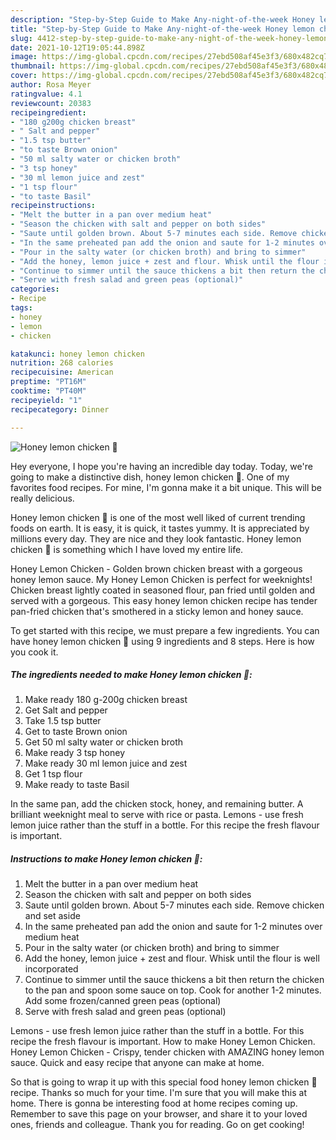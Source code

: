 ```yaml
---
description: "Step-by-Step Guide to Make Any-night-of-the-week Honey lemon chicken 🍋"
title: "Step-by-Step Guide to Make Any-night-of-the-week Honey lemon chicken 🍋"
slug: 4412-step-by-step-guide-to-make-any-night-of-the-week-honey-lemon-chicken
date: 2021-10-12T19:05:44.898Z
image: https://img-global.cpcdn.com/recipes/27ebd508af45e3f3/680x482cq70/honey-lemon-chicken-recipe-main-photo.jpg
thumbnail: https://img-global.cpcdn.com/recipes/27ebd508af45e3f3/680x482cq70/honey-lemon-chicken-recipe-main-photo.jpg
cover: https://img-global.cpcdn.com/recipes/27ebd508af45e3f3/680x482cq70/honey-lemon-chicken-recipe-main-photo.jpg
author: Rosa Meyer
ratingvalue: 4.1
reviewcount: 20383
recipeingredient:
- "180 g200g chicken breast"
- " Salt and pepper"
- "1.5 tsp butter"
- "to taste Brown onion"
- "50 ml salty water or chicken broth"
- "3 tsp honey"
- "30 ml lemon juice and zest"
- "1 tsp flour"
- "to taste Basil"
recipeinstructions:
- "Melt the butter in a pan over medium heat"
- "Season the chicken with salt and pepper on both sides"
- "Saute until golden brown. About 5-7 minutes each side. Remove chicken and set aside"
- "In the same preheated pan add the onion and saute for 1-2 minutes over medium heat"
- "Pour in the salty water (or chicken broth) and bring to simmer"
- "Add the honey, lemon juice + zest and flour. Whisk until the flour is well incorporated"
- "Continue to simmer until the sauce thickens a bit then return the chicken to the pan and spoon some sauce on top. Cook for another 1-2 minutes. Add some frozen/canned green peas (optional)"
- "Serve with fresh salad and green peas (optional)"
categories:
- Recipe
tags:
- honey
- lemon
- chicken

katakunci: honey lemon chicken 
nutrition: 268 calories
recipecuisine: American
preptime: "PT16M"
cooktime: "PT40M"
recipeyield: "1"
recipecategory: Dinner

---
```



![Honey lemon chicken 🍋](https://img-global.cpcdn.com/recipes/27ebd508af45e3f3/680x482cq70/honey-lemon-chicken-recipe-main-photo.jpg)

Hey everyone, I hope you're having an incredible day today. Today, we're going to make a distinctive dish, honey lemon chicken 🍋. One of my favorites food recipes. For mine, I'm gonna make it a bit unique. This will be really delicious.

Honey lemon chicken 🍋 is one of the most well liked of current trending foods on earth. It is easy, it is quick, it tastes yummy. It is appreciated by millions every day. They are nice and they look fantastic. Honey lemon chicken 🍋 is something which I have loved my entire life.

Honey Lemon Chicken - Golden brown chicken breast with a gorgeous honey lemon sauce. My Honey Lemon Chicken is perfect for weeknights! Chicken breast lightly coated in seasoned flour, pan fried until golden and served with a gorgeous. This easy honey lemon chicken recipe has tender pan-fried chicken that&#39;s smothered in a sticky lemon and honey sauce.


To get started with this recipe, we must prepare a few ingredients. You can have honey lemon chicken 🍋 using 9 ingredients and 8 steps. Here is how you cook it.

<!--inarticleads1-->

##### The ingredients needed to make Honey lemon chicken 🍋:

1. Make ready 180 g-200g chicken breast
1. Get  Salt and pepper
1. Take 1.5 tsp butter
1. Get to taste Brown onion
1. Get 50 ml salty water or chicken broth
1. Make ready 3 tsp honey
1. Make ready 30 ml lemon juice and zest
1. Get 1 tsp flour
1. Make ready to taste Basil


In the same pan, add the chicken stock, honey, and remaining butter. A brilliant weeknight meal to serve with rice or pasta. Lemons - use fresh lemon juice rather than the stuff in a bottle. For this recipe the fresh flavour is important. 

<!--inarticleads2-->

##### Instructions to make Honey lemon chicken 🍋:

1. Melt the butter in a pan over medium heat
1. Season the chicken with salt and pepper on both sides
1. Saute until golden brown. About 5-7 minutes each side. Remove chicken and set aside
1. In the same preheated pan add the onion and saute for 1-2 minutes over medium heat
1. Pour in the salty water (or chicken broth) and bring to simmer
1. Add the honey, lemon juice + zest and flour. Whisk until the flour is well incorporated
1. Continue to simmer until the sauce thickens a bit then return the chicken to the pan and spoon some sauce on top. Cook for another 1-2 minutes. Add some frozen/canned green peas (optional)
1. Serve with fresh salad and green peas (optional)


Lemons - use fresh lemon juice rather than the stuff in a bottle. For this recipe the fresh flavour is important. How to make Honey Lemon Chicken. Honey Lemon Chicken - Crispy, tender chicken with AMAZING honey lemon sauce. Quick and easy recipe that anyone can make at home. 

So that is going to wrap it up with this special food honey lemon chicken 🍋 recipe. Thanks so much for your time. I'm sure that you will make this at home. There is gonna be interesting food at home recipes coming up. Remember to save this page on your browser, and share it to your loved ones, friends and colleague. Thank you for reading. Go on get cooking!
